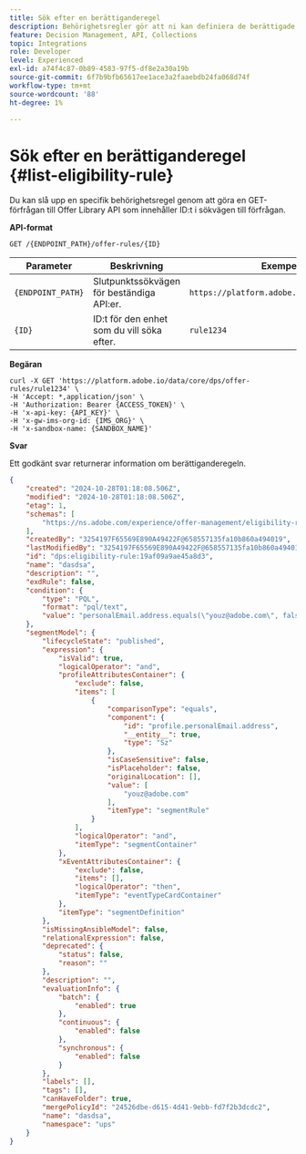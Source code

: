 ```yaml
---
title: Sök efter en berättiganderegel
description: Behörighetsregler gör att ni kan definiera de berättigade kandidaterna baserat på vad ni vill rikta, t.ex. profilattribut och målgrupper.
feature: Decision Management, API, Collections
topic: Integrations
role: Developer
level: Experienced
exl-id: a74f4c87-0b89-4583-97f5-df8e2a30a19b
source-git-commit: 6f7b9bfb65617ee1ace3a2faaebdb24fa068d74f
workflow-type: tm+mt
source-wordcount: '88'
ht-degree: 1%

---
```


# Sök efter en berättiganderegel {#list-eligibility-rule}

Du kan slå upp en specifik behörighetsregel genom att göra en GET-förfrågan till Offer Library API som innehåller ID:t i sökvägen till förfrågan.

**API-format**

```http
GET /{ENDPOINT_PATH}/offer-rules/{ID}
```

| Parameter | Beskrivning | Exempel |
| --------- | ----------- | ------- |
| `{ENDPOINT_PATH}` | Slutpunktssökvägen för beständiga API:er. | `https://platform.adobe.io/data/core/dps` |
| `{ID}` | ID:t för den enhet som du vill söka efter. | `rule1234` |

**Begäran**

```shell
curl -X GET 'https://platform.adobe.io/data/core/dps/offer-rules/rule1234' \
-H 'Accept: *,application/json' \
-H 'Authorization: Bearer {ACCESS_TOKEN}' \
-H 'x-api-key: {API_KEY}' \
-H 'x-gw-ims-org-id: {IMS_ORG}' \
-H 'x-sandbox-name: {SANDBOX_NAME}'
```

**Svar**

Ett godkänt svar returnerar information om berättiganderegeln.

```json
{
    "created": "2024-10-28T01:18:08.506Z",
    "modified": "2024-10-28T01:18:08.506Z",
    "etag": 1,
    "schemas": [
        "https://ns.adobe.com/experience/offer-management/eligibility-rule"
    ],
    "createdBy": "3254197F65569E890A49422F@658557135fa10b860a494019",
    "lastModifiedBy": "3254197F65569E890A49422F@658557135fa10b860a494019",
    "id": "dps:eligibility-rule:19af09a9ae45a8d3",
    "name": "dasdsa",
    "description": "",
    "exdRule": false,
    "condition": {
        "type": "PQL",
        "format": "pql/text",
        "value": "personalEmail.address.equals(\"youz@adobe.com\", false)"
    },
    "segmentModel": {
        "lifecycleState": "published",
        "expression": {
            "isValid": true,
            "logicalOperator": "and",
            "profileAttributesContainer": {
                "exclude": false,
                "items": [
                    {
                        "comparisonType": "equals",
                        "component": {
                            "id": "profile.personalEmail.address",
                            "__entity__": true,
                            "type": "Sz"
                        },
                        "isCaseSensitive": false,
                        "isPlaceholder": false,
                        "originalLocation": [],
                        "value": [
                            "youz@adobe.com"
                        ],
                        "itemType": "segmentRule"
                    }
                ],
                "logicalOperator": "and",
                "itemType": "segmentContainer"
            },
            "xEventAttributesContainer": {
                "exclude": false,
                "items": [],
                "logicalOperator": "then",
                "itemType": "eventTypeCardContainer"
            },
            "itemType": "segmentDefinition"
        },
        "isMissingAnsibleModel": false,
        "relationalExpression": false,
        "deprecated": {
            "status": false,
            "reason": ""
        },
        "description": "",
        "evaluationInfo": {
            "batch": {
                "enabled": true
            },
            "continuous": {
                "enabled": false
            },
            "synchronous": {
                "enabled": false
            }
        },
        "labels": [],
        "tags": [],
        "canHaveFolder": true,
        "mergePolicyId": "24526dbe-d615-4d41-9ebb-fd7f2b3dcdc2",
        "name": "dasdsa",
        "namespace": "ups"
    }
}
```
